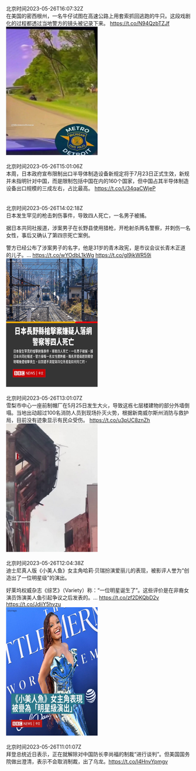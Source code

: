 北京时间2023-05-26T16:07:32Z<br>在美国的密西根州，一名牛仔试图在高速公路上用套索抓回逃跑的牛只。这段戏剧化的过程都透过当地警方的镜头被记录下来。 https://t.co/N94QzbTZJf<br><img src='/temp/video/2023/u-Month-5/ay-Day-26/bbcchinese/1662007547958624264_0.jpg' width='250' height='350'><br><br>北京时间2023-05-26T15:01:06Z<br>本周，日本政府宣布限制出口半导体制造设备新规定将于7月23日正式生效，新规并未指明针对中国，而是限制包括中国在内的160个国家，但中国占其半导体制造设备出口规模的三成左右，占比最高。
https://t.co/U34qaCWjeP<br><br><br>北京时间2023-05-26T14:02:18Z<br>日本发生罕见的枪击刺伤事件，导致四人死亡，一名男子被捕。

据日本共同社报道，涉案男子在长野县使用猎枪，开枪射杀两名警察，并刺伤一名女性，事后又确认了第四宗死亡案例。

警方已经公布了涉案男子的名字，他是31岁的青木政宪，是市议会议长青木正道的儿子。… https://t.co/wYOdbL1kWg https://t.co/gl9jkWR59i<br><img src='/temp/image/2023/u-Month-5/1661976030876401664_0.jpg' width='250' height='350'><br><br>北京时间2023-05-26T13:01:07Z<br>雪梨市中心一座前制帽厂在5月25日发生大火，导致这栋七层楼建物的部分外墙倒塌。当地出动超过100名消防人员到现场扑灭火势，根据新南威尔斯州消防与救护局，目前没有迹象显示有民众受伤。 https://t.co/u3pUC8znZh<br><img src='/temp/video/2023/u-Month-5/ay-Day-26/bbcchinese/1661960634722918404_0.jpg' width='250' height='350'><br><br>北京时间2023-05-26T12:04:38Z<br>迪士尼真人版《小美人鱼》女主角哈莉·贝瑞扮演爱丽儿的表现，被影评人誉为“创造出了一位明星级”的演出。

好莱坞权威杂志《综艺》（Variety）称：“一位明星诞生了”。这些评价是在非裔女演员饰演美人鱼引起争议之后发表的。… https://t.co/zf2DKQbD2v https://t.co/JdiiY5hvzu<br><img src='/temp/image/2023/u-Month-5/1661946419048247296_0.jpg' width='250' height='350'><br><br>北京时间2023-05-26T11:01:07Z<br>拜登总统近日表示，正在就解除对中国防长李尚福的制裁“进行谈判”。但美国国务院做出澄清，表示不会取消制裁，出了乌龙。https://t.co/l4HnvYpmgv<br><br><br>